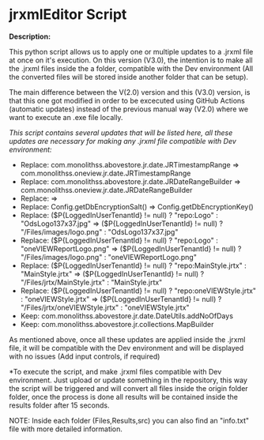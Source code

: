 # jrxmlEditor Script

**Description:**


This python script allows us to apply one or multiple updates to a .jrxml file at once on it's execution. On this version (V3.0), the intention is to make all the .jrxml files inside the a folder, compatible with the Dev environment (All the converted files will be stored inside another folder that can be setup).

The main difference between the V(2.0) version and this (V3.0) version, is that this one got modified in order to be excecuted using GitHub Actions (automatic updates) instead of the previous manual  way (V2.0) where we want to execute an .exe file locally.

*This script contains several updates that will be listed here, all these updates are necessary for making any .jrxml file compatible with Dev environment:*

- Replace: com.monolithss.abovestore.jr.date.JRTimestampRange => com.monolithss.oneview.jr.date.JRTimestampRange
- Replace: com.monolithss.abovestore.jr.date.JRDateRangeBuilder => com.monolithss.oneview.jr.date.JRDateRangeBuilder
- Replace: =>
- Replace: Config.getDbEncryptionSalt() => Config.getDbEncryptionKey()
- Replace: ($P{LoggedInUserTenantId} != null) ? "repo:Logo" : "OdsLogo137x37.jpg" => ($P{LoggedInUserTenantId} != null) ? "/Files/images/logo.png" : "OdsLogo137x37.jpg"
- Replace: ($P{LoggedInUserTenantId} != null) ? "repo:Logo" : "oneVIEWReportLogo.png" => ($P{LoggedInUserTenantId} != null) ? "/Files/images/logo.png" : "oneVIEWReportLogo.png"
- Replace: ($P{LoggedInUserTenantId} != null) ? "repo:MainStyle.jrtx" : "MainStyle.jrtx" => ($P{LoggedInUserTenantId} != null) ? "/Files/jrtx/MainStyle.jrtx" : "MainStyle.jrtx"
- Replace: ($P{LoggedInUserTenantId} != null) ? "repo:oneVIEWStyle.jrtx" : "oneVIEWStyle.jrtx" => ($P{LoggedInUserTenantId} != null) ? "/Files/jrtx/oneVIEWStyle.jrtx" : "oneVIEWStyle.jrtx"
- Keep: com.monolithss.abovestore.jr.date.DateUtils.addNoOfDays
- Keep: com.monolithss.abovestore.jr.collections.MapBuilder

As mentioned above, once all these updates are applied inside the .jrxml file, it will be compatible with the Dev environment and will be displayed with no issues (Add input controls, if required)

*To execute the script, and make .jrxml files compatible with Dev environment. Just upload or update something in the repository, this way the script will be triggered and will convert all files inside the origin folder folder, once the process is done all results will be contained inside the results folder after 15 seconds. 

NOTE: Inside each folder (Files,Results,src) you can also find an "info.txt" file with more detailed information.
